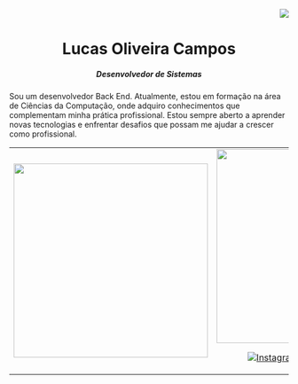 <p align="right">
  <a href="https://visitorbadge.io/status?path=https%3A%2F%2Fgithub.com%2Flucasoliveira04"><img src="https://api.visitorbadge.io/api/visitors?path=https%3A%2F%2Fgithub.com%2Flucasoliveira04&label=Profile%20Views&labelColor=%23ffe4c8&countColor=%2386092c&style=flat" /></a>
</p>

<h1 align="center">Lucas Oliveira Campos</h1>
<h5 align="center">Desenvolvedor de Sistemas</h5>

<p>
    Sou um desenvolvedor Back End. 
    Atualmente, estou em formação na área de Ciências da Computação, onde adquiro conhecimentos que complementam minha prática profissional. 
    Estou sempre aberto a aprender novas tecnologias e enfrentar desafios que possam me ajudar a crescer como profissional.
</p>

<table align="center">
  <tr>
    <td align="center">
      <img src="https://github-readme-stats.vercel.app/api/top-langs/?username=lucasoliveira04&langs_count=4" style="width:350px;"/>
    </td>
    <td align="center">
      <img src="https://github-readme-stats.vercel.app/api?username=lucasoliveira04" style="width:350px;"/>
      <p>
        <a href="https://www.instagram.com/lucasoliveira.04_/?next=%2F"><img src="https://img.shields.io/badge/-Instagram-%23E4405F?style=for-the-badge&logo=instagram&logoColor=white" alt="Instagram"></a>
        <a href="mailto:camposdlucasoli@gmail.com"><img src="https://img.shields.io/badge/Gmail-D14836?style=for-the-badge&logo=gmail&logoColor=white" alt="Gmail"></a>
        <a href="linkedin.com/in/lucas-oliveira-campos"><img src="https://img.shields.io/badge/LinkedIn-0077B5?style=for-the-badge&logo=linkedin&logoColor=white" alt="LinkedIn"></a>
      </p>
    </td>
  </tr>
</table>
